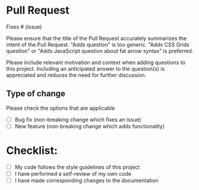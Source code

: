 # Pull Request

Fixes # (issue)

Please ensure that the title of the Pull Request accurately summarizes the intent of the Pull Request. "Adds question" is too generic. "Adds CSS Grids question" or "Adds JavaScript question about fat arrow syntax" is preferred.

Please include relevant motivation and context when adding questions to this project. Including an anticipated answer to the question(s) is appreciated and reduces the need for further discussion.

## Type of change

Please check the options that are applicable

- [ ] Bug fix (non-breaking change which fixes an issue)
- [ ] New feature (non-breaking change which adds functionality)

# Checklist:

- [ ] My code follows the style guidelines of this project
- [ ] I have performed a self-review of my own code
- [ ] I have made corresponding changes to the documentation
